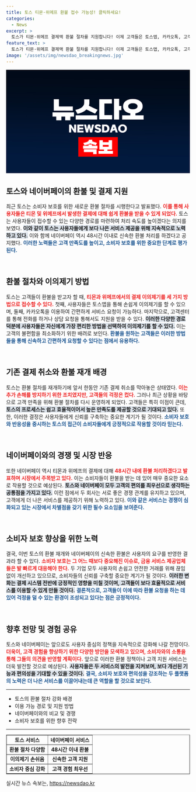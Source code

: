 ```yaml
---
title: 토스 티몬·위메프 환불 접수 가능성! 클릭하세요!
categories:
  - News
excerpt: >
  토스가 티몬·위메프 결제액 환불 절차를 지원합니다! 이제 고객들은 토스앱, 카카오톡, 고객센터를 통해 간편하게 이의제기를 할 수 있습니다. 조속한 환불을 위한 발걸음이 시작됐습니다.
feature_text: >
  토스가 티몬·위메프 결제액 환불 절차를 지원합니다! 이제 고객들은 토스앱, 카카오톡, 고객센터를 통해 간편하게 이의제기를 할 수 있습니다. 조속한 환불을 위한 발걸음이 시작됐습니다.
image: '/assets/img/newsdao_breakingnews.jpg'
---
```


<p><img src="/assets/img/newsdao_breakingnews.jpg" alt="firstkoreanews 속보" /></p>

<h2 data-ke-size="size26">토스와 네이버페이의 환불 및 결제 지원</h2>

<p data-ke-size="size16">최근 토스는 소비자 보호를 위한 새로운 환불 절차를 시행한다고 발표했다. <b><span style="color: #ee2323;">이를 통해 사용자들은 티몬 및 위메프에서 발생한 결제에 대해 쉽게 환불을 받을 수 있게 되었다.</span></b> 토스는 사용자들이 접수할 수 있는 다양한 경로를 마련하여 처리 속도를 높이겠다는 의지를 보였다. <b><span style="background-color: #21538527;">이와 같이 토스는 사용자들에게 보다 나은 서비스 제공을 위해 지속적으로 노력하고 있다.</span></b> 이와 함께 네이버페이 역시 48시간 이내로 신속한 환불 처리를 하겠다고 공지했다. <b><span style="color: #1a5490;">이러한 노력들은 고객 만족도를 높이고, 소비자 보호를 위한 중요한 단계로 평가된다.</span></b></p>

<p data-ke-size="size16">&nbsp;</p>

<h2 data-ke-size="size26">환불 절차와 이의제기 방법</h2>

<p data-ke-size="size16">토스는 고객들이 환불을 받고자 할 때, <b><span style="color: #ee2323;">티몬과 위메프에서의 결제 이의제기를 세 가지 방법으로 접수할 수 있다.</span></b> 첫째, 사용자들은 토스앱을 통해 손쉽게 이의제기를 할 수 있으며, 둘째, 카카오톡을 이용하여 간편하게 서비스 요청이 가능하다. 마지막으로, 고객센터를 통해 전화를 하거나 상담 요청을 통해서도 지원을 받을 수 있다. <b><span style="background-color: #21538527;">이러한 다양한 경로 덕분에 사용자들은 자신에게 가장 편리한 방법을 선택하여 이의제기를 할 수 있다.</span></b> 이는 고객의 불편함을 최소화하기 위한 배려로 보인다. <b><span style="color: #1a5490;">환불을 원하는 고객들은 이러한 방법들을 통해 신속하고 간편하게 요청할 수 있다는 점에서 유용하다.</span></b></p>

<p data-ke-size="size16">&nbsp;</p>

<h2 data-ke-size="size26">기존 결제 취소와 환불 재개 배경</h2>

<p data-ke-size="size16">토스는 환불 절차를 재개하기에 앞서 한동안 기존 결제 취소를 막아놓은 상태였다. <b><span style="color: #ee2323;">이는 추가 손해를 방지하기 위한 조치였지만, 고객들의 걱정은 컸다.</span></b> 그러나 최근 상황을 바탕으로 고객 만족을 위해 환불 절차를 다시 운영하게 되었다. 고객들은 특히 이점이 큰데, <b><span style="background-color: #21538527;">토스의 프로세스는 쉽고 효율적이어서 높은 만족도를 제공할 것으로 기대되고 있다.</span></b> 또한, 이러한 결정은 사용자들에게 신뢰를 구축하는 중요한 계기가 될 것이다. <b><span style="color: #1a5490;">소비자 보호와 반응성을 중시하는 토스의 접근이 소비자들에게 긍정적으로 작용할 것이라 믿는다.</span></b></p>

<p data-ke-size="size16">&nbsp;</p>

<h2 data-ke-size="size26">네이버페이와의 경쟁 및 시장 반응</h2>

<p data-ke-size="size16">또한 네이버페이 역시 티몬과 위메프의 결제에 대해 <b><span style="color: #ee2323;">48시간 내에 환불 처리하겠다고 발표하며 시장에서 주목받고 있다.</span></b> 이는 소비자들이 환불을 받는 데 있어 매우 중요한 요소로 작용할 것으로 예상된다. <b><span style="background-color: #21538527;">토스와 네이버페이 모두 고객의 편의를 최우선으로 생각하는 공통점을 가지고 있다.</span></b> 이런 점에서 두 회사는 서로 좋은 경쟁 관계를 유지하고 있으며, 고객에게 더 나은 서비스를 제공하기 위해 노력하고 있다. <b><span style="color: #1a5490;">이와 같은 서비스는 경쟁이 심화되고 있는 시장에서 차별점을 갖기 위한 필수 요소임을 보여준다.</span></b></p>

<p data-ke-size="size16">&nbsp;</p>

<h2 data-ke-size="size26">소비자 보호 향상을 위한 노력</h2>

<p data-ke-size="size16">결국, 이번 토스의 환불 재개와 네이버페이의 신속한 환불은 사용자의 요구를 반영한 결과라 할 수 있다. <b><span style="color: #ee2323;">소비자 보호는 그 어느 때보다 중요해진 이슈로, 금융 서비스 제공업체들은 발 빠르게 대응해야 한다.</span></b> 두 기업 모두 사용자의 손쉽고 안전한 거래를 위해 끊임없이 개선하고 있으므로, 소비자들의 신뢰를 구축할 중요한 계기가 될 것이다. <b><span style="background-color: #21538527;">이러한 변화는 결제 시스템 전반에 긍정적인 영향을 미칠 것이며, 고객들이 보다 효율적으로 서비스를 이용할 수 있게 만들 것이다.</span></b> <b><span style="color: #1a5490;">결론적으로, 고객들이 이에 따라 환불 요청을 하는 데 있어 걱정을 덜 수 있는 환경이 조성되고 있다는 점은 긍정적이다.</span></b></p>

<p data-ke-size="size16">&nbsp;</p>

<h2 data-ke-size="size26">향후 전망 및 경험 공유</h2>

<p data-ke-size="size16">토스와 네이버페이는 앞으로도 사용자 중심의 정책을 지속적으로 강화해 나갈 전망이다. <b><span style="color: #ee2323;">더욱이, 고객 경험을 향상하기 위한 다양한 방안을 모색하고 있으며, 소비자와의 소통을 통해 그들의 의견을 반영할 계획이다.</span></b> 앞으로 이러한 환불 정책이나 고객 지원 서비스는 더욱 발전할 것으로 예상된다. <b><span style="background-color: #21538527;">사용자들은 두 서비스의 발전을 지켜보며, 보다 개선된 기능과 편의성을 기대할 수 있을 것이다.</span></b> <b><span style="color: #1a5490;">결국, 소비자 보호와 편의성을 강조하는 두 플랫폼의 노력은 더 나은 서비스를 이끌어내는데 큰 역할을 할 것으로 보인다.</span></b></p>

<hr/>

<ul>
    <li>토스의 환불 절차 강화 배경</li>
    <li>이용 가능 경로 및 지원 방법</li>
    <li>네이버페이와의 비교 및 경쟁</li>
    <li>소비자 보호를 위한 향후 전략</li>
</ul>

<hr/>

<table style="width: 100%; border-collapse: collapse;" border="1">
    <tbody>
        <tr>
            <td style="text-align: center; height: 17px;"><b>토스 서비스</b></td>
            <td style="text-align: center; height: 17px;"><b>네이버페이 서비스</b></td>
        </tr>
        <tr>
            <td style="text-align: center; height: 17px;"><b>환불 절차 다양함</b></td>
            <td style="text-align: center; height: 17px;"><b>48시간 이내 환불</b></td>
        </tr>
        <tr>
            <td style="text-align: center; height: 17px;"><b>이의제기 손쉬움</b></td>
            <td style="text-align: center; height: 17px;"><b>신속한 고객 지원</b></td>
        </tr>
        <tr>
            <td style="text-align: center; height: 17px;"><b>소비자 중심 강화</b></td>
            <td style="text-align: center; height: 17px;"><b>고객 경험 최우선</b></td>
        </tr>
    </tbody>
</table>
실시간 뉴스 속보는, <a href="https://newsdao.kr" rel="dofollow">https://newsdao.kr</a>



